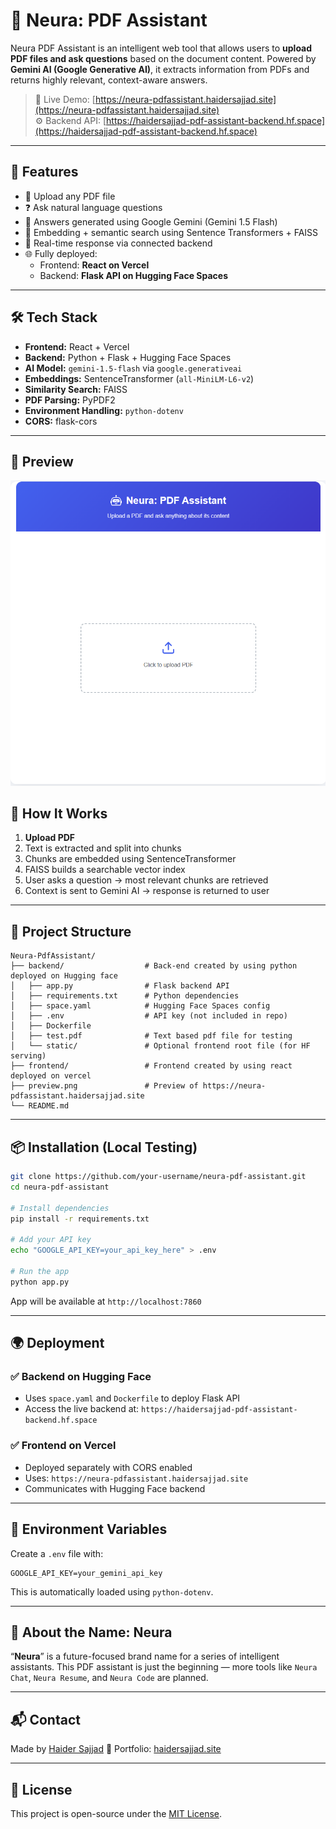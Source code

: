 # 🧠 Neura: PDF Assistant

Neura PDF Assistant is an intelligent web tool that allows users to **upload PDF files and ask questions** based on the document content. Powered by **Gemini AI (Google Generative AI)**, it extracts information from PDFs and returns highly relevant, context-aware answers.

> 🔗 Live Demo: [https://neura-pdfassistant.haidersajjad.site](https://neura-pdfassistant.haidersajjad.site)  
> ⚙️ Backend API: [https://haidersajjad-pdf-assistant-backend.hf.space](https://haidersajjad-pdf-assistant-backend.hf.space)

---

## 🚀 Features

- 📄 Upload any PDF file
- ❓ Ask natural language questions
- 🤖 Answers generated using Google Gemini (Gemini 1.5 Flash)
- 🧠 Embedding + semantic search using Sentence Transformers + FAISS
- 🔁 Real-time response via connected backend
- 🌐 Fully deployed:
  - Frontend: **React on Vercel**
  - Backend: **Flask API on Hugging Face Spaces**

---

## 🛠 Tech Stack

- **Frontend:** React + Vercel
- **Backend:** Python + Flask + Hugging Face Spaces
- **AI Model:** `gemini-1.5-flash` via `google.generativeai`
- **Embeddings:** SentenceTransformer (`all-MiniLM-L6-v2`)
- **Similarity Search:** FAISS
- **PDF Parsing:** PyPDF2
- **Environment Handling:** `python-dotenv`
- **CORS:** flask-cors

---

## 📸 Preview

![Neura PDF Assistant Screenshot](preview.png)

## 🧪 How It Works

1. **Upload PDF**
2. Text is extracted and split into chunks
3. Chunks are embedded using SentenceTransformer
4. FAISS builds a searchable vector index
5. User asks a question → most relevant chunks are retrieved
6. Context is sent to Gemini AI → response is returned to user

---

## 📂 Project Structure

```
Neura-PdfAssistant/
├── backend/                  # Back-end created by using python deployed on Hugging face
│   ├── app.py                # Flask backend API
│   ├── requirements.txt      # Python dependencies
│   ├── space.yaml            # Hugging Face Spaces config
│   ├── .env                  # API key (not included in repo)
│   ├── Dockerfile
│   ├── test.pdf              # Text based pdf file for testing
│   └── static/               # Optional frontend root file (for HF serving)
├── frontend/                 # Frontend created by using react deployed on vercel
├── preview.png               # Preview of https://neura-pdfassistant.haidersajjad.site
└── README.md

````

---

## 📦 Installation (Local Testing)

```bash
git clone https://github.com/your-username/neura-pdf-assistant.git
cd neura-pdf-assistant

# Install dependencies
pip install -r requirements.txt

# Add your API key
echo "GOOGLE_API_KEY=your_api_key_here" > .env

# Run the app
python app.py
````

App will be available at `http://localhost:7860`

---

## 🌍 Deployment

### ✅ Backend on Hugging Face

* Uses `space.yaml` and `Dockerfile` to deploy Flask API
* Access the live backend at:
  `https://haidersajjad-pdf-assistant-backend.hf.space`

### ✅ Frontend on Vercel

* Deployed separately with CORS enabled
* Uses: `https://neura-pdfassistant.haidersajjad.site`
* Communicates with Hugging Face backend

---

## 🔐 Environment Variables

Create a `.env` file with:

```
GOOGLE_API_KEY=your_gemini_api_key
```

This is automatically loaded using `python-dotenv`.

---

## 🧠 About the Name: Neura

“**Neura**” is a future-focused brand name for a series of intelligent assistants. This PDF assistant is just the beginning — more tools like `Neura Chat`, `Neura Resume`, and `Neura Code` are planned.

---

## 📬 Contact

Made by [Haider Sajjad](https://haidersajjad.site)
🔗 Portfolio: [haidersajjad.site](https://haidersajjad.site)

---

## 📜 License

This project is open-source under the [MIT License](LICENSE).

```
